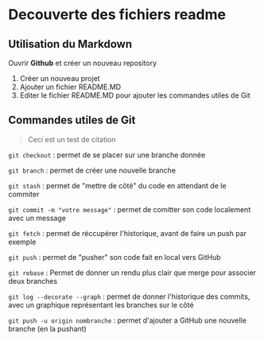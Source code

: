 Decouverte des fichiers readme
==============================

## Utilisation du Markdown

Ouvrir **Github** et créer un nouveau repository

1. Créer un nouveau projet
2. Ajouter un fichier README.MD
3. Editer le fichier README.MD pour ajouter les commandes utiles de Git

## Commandes utiles de Git

> Ceci est un test de citation 

```git checkout``` : permet de se placer sur une branche donnée

```git branch``` : permet de créer une nouvelle branche

```git stash``` : permet de "mettre de côté" du code en attendant de le commiter 

```git commit -m "votre message"``` : permet de comitter son code localement avec un message

```git fetch``` : permet de réccupérer l'historique, avant de faire un push par exemple

```git push``` : permet de "pusher" son code fait en local vers GitHub

```git rebase``` : Permet de donner un rendu plus clair que merge pour associer deux branches

```git log --decorate --graph``` : permet de donner l'historique des commits, avec un graphique représentant les branches sur le côté

```git push -u origin nombranche``` : permet d'ajouter a GitHub une nouvelle branche (en la pushant)
